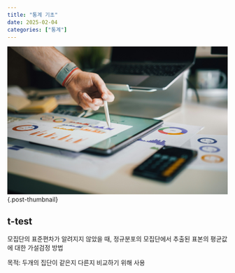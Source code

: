 ```yaml
---
title: "통계 기초"
date: 2025-02-04
categories: ["통계"]
---
```


![](/img/stat-thumb.jpg){.post-thumbnail}

## t-test

모집단의 표준편차가 알려지지 않았을 때, 정규분포의 모집단에서 추출된 표본의 평균값에 대한 가설검정 방법

목적: 두개의 집단이 같은지 다른지 비교하기 위해 사용


